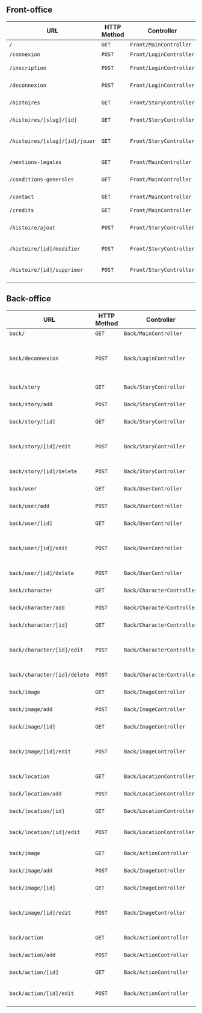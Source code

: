 ## Front-office
| URL                            | HTTP Method | Controller              | Method       | Title                  | Content            | Comment |
| ------------------------------ | ----------- | ----------------------- | ------------ | ---------------------- | ------------------ | ------- |
| `/`                            | `GET`       | `Front/MainController`  | `home`       | Accueil                | homepage           | -       |
| `/connexion`                   | `POST`      | `Front/LoginController` | `login`      | Connexion              | login page         | -       |
| `/inscription`                 | `POST`      | `Front/LoginController` | `sign-in`    | Inscription            | sign-in page       | -       |
| `/deconnexion`                 | `POST`      | `Front/LoginController` | `logout`     | -                      | logout page        | -       |
| `/histoires`                   | `GET`       | `Front/StoryController` | `list`       | Les histoires          | story list         | -       |
| `/histoires/[slug]/[id]`       | `GET`       | `Front/StoryController` | `show`       | [Nom de l'histoire]    | story page         | -       |
| `/histoires/[slug]/[id]/jouer` | `GET`       | `Front/StoryController` | `play`       | [Nom de l'histoire]    | story page game    | -       |
| `/mentions-legales`            | `GET`       | `Front/MainController`  | `legals`     | Mentions légales       | legals mentions    | -       |
| `/conditions-generales`        | `GET`       | `Front/MainController`  | `conditions` | Conditions générales   | general conditions | -       |
| `/contact`                     | `GET`       | `Front/MainController`  | `contact`    | Nous contacter         | contact            | -       |
| `/credits`                     | `GET`       | `Front/MainController`  | `credit`     | Crédits                | credits            | -       |
| `/histoire/ajout`              | `POST`      | `Front/StoryController` | `add`        | Ajouter une histoire   | add a story        | V2      |
| `/histoire/[id]/modifier`      | `POST`      | `Front/StoryController` | `edit`       | Editer une histoire    | edit a story       | V2      |
| `/histoire/[id]/supprimer`     | `POST`      | `Front/StoryController` | `delete`     | Supprimer une histoire | delete a story     | V2      |

## Back-office
| URL                          | HTTP Method | Controller                 | Method   | Title                                        | Content            | Comment                                            |
| ---------------------------- | ----------- | -------------------------- | -------- | -------------------------------------------- | ------------------ | -------------------------------------------------- |
| `back/`                      | `GET`       | `Back/MainController`      | `home`   | Accueil                                      | story list         | -                                                  |
| `back/deconnexion`           | `POST`      | `Back/LoginController`     | `logout` | -                                            | logout page        | A préciser sur le lien back/front si projet séparé |
| `back/story`                 | `GET`       | `Back/StoryController`     | `list`   | Liste des histoires                          | story list         | -                                                  |
| `back/story/add`             | `POST`      | `Back/StoryController`     | `add`    | Ajouter une histoire                         | add a game         | -                                                  |
| `back/story/[id]`            | `GET`       | `Back/StoryController`     | `show`   | [nom de l'histoire]                          | story page         | -                                                  |
| `back/story/[id]/edit`       | `POST`      | `Back/StoryController`     | `edit`   | Editer l'histoire [nom de l'histoire]        | edit a game        | -                                                  |
| `back/story/[id]/delete`     | `POST`      | `Back/StoryController`     | `delete` | -                                            | delete a game      | -                                                  |
| `back/user`                  | `GET`       | `Back/UserController`      | `list`   | Liste des utilisateurs                       | user list          | -                                                  |
| `back/user/add`              | `POST`      | `Back/UserController`      | `add`    | Ajouter un utilisateur                       | add a user         | -                                                  |
| `back/user/[id]`             | `GET`       | `Back/UserController`      | `show`   | [nom de l'utilisateur]                       | user page          | -                                                  |
| `back/user/[id]/edit`        | `POST`      | `Back/UserController`      | `edit`   | Editer un utilisateur [nom de l'utilisateur] | edit a user        | -                                                  |
| `back/user/[id]/delete`      | `POST`      | `Back/UserController`      | `delete` | -                                            | delete a user      | -                                                  |
| `back/character`             | `GET`       | `Back/CharacterController` | `list`   | Liste des personnages                        | character list     | -                                                  |
| `back/character/add`         | `POST`      | `Back/CharacterController` | `add`    | Ajouter un personnage                        | add a character    | -                                                  |
| `back/character/[id]`        | `GET`       | `Back/CharacterController` | `show`   | [nom du personnage]                          | character page     | -                                                  |
| `back/character/[id]/edit`   | `POST`      | `Back/CharacterController` | `edit`   | Editer un personnage [nom du personnage]     | edit a character   | -                                                  |
| `back/character/[id]/delete` | `POST`      | `Back/CharacterController` | `delete` | -                                            | delete a character | - -                                                |
| `back/image`                 | `GET`       | `Back/ImageController`     | `list`   | Liste des images                             | user list          | -                                                  |
| `back/image/add`             | `POST`      | `Back/ImageController`     | `add`    | Ajouter une image                            | add an image       | -                                                  |
| `back/image/[id]`            | `GET`       | `Back/ImageController`     | `show`   | [nom de l'image]                             | image page         | -                                                  |
| `back/image/[id]/edit`       | `POST`      | `Back/ImageController`     | `edit`   | Editer une image [nom de l'utilisateur]      | edit an image      | -                                                  |
| `back/location`              | `GET`       | `Back/LocationController`  | `list`   | Liste des lieux                              | Location list      | -                                                  |
| `back/location/add`          | `POST`      | `Back/LocationController`  | `add`    | Ajouter un lieu                              | add an location    | -                                                  |
| `back/location/[id]`         | `GET`       | `Back/LocationController`  | `show`   | [nom du lieu]                                | location page      | -                                                  |
| `back/location/[id]/edit`    | `POST`      | `Back/LocationController`  | `edit`   | Editer un lieu [nom du lieu]                 | edit an location   | - |
| `back/image`                 | `GET`       | `Back/ActionController`     | `list`   | Liste des images                             | user list          | -                                                  |
| `back/image/add`             | `POST`      | `Back/ImageController`     | `add`    | Ajouter une image                            | add an image       | -                                                  |
| `back/image/[id]`            | `GET`       | `Back/ImageController`     | `show`   | [nom de l'image]                             | image page         | -                                                  |
| `back/image/[id]/edit`       | `POST`      | `Back/ImageController`     | `edit`   | Editer une image [nom de l'utilisateur]      | edit an image      | -                                                  |
| `back/action`              | `GET`       | `Back/ActionController`  | `list`   | Liste des lieux                              | action list      | -                                                  |
| `back/action/add`          | `POST`      | `Back/ActionController`  | `add`    | Ajouter un lieu                              | add an action    | -                                                  |
| `back/action/[id]`         | `GET`       | `Back/ActionController`  | `show`   | [nom du lieu]                                | action page      | -                                                  |
| `back/action/[id]/edit`    | `POST`      | `Back/ActionController`  | `edit`   | Editer un lieu [nom du lieu]                 | edit an action   |
